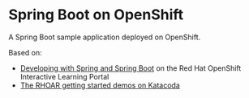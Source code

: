 # Spring Boot on OpenShift

A Spring Boot sample application deployed on OpenShift.

Based on:

- [Developing with Spring and Spring Boot][1] on the Red Hat OpenShift Interactive Learning Portal
- [The RHOAR getting started demos on Katacoda][2]

[1]: https://learn.openshift.com/developing-with-spring/
[2]: https://github.com/openshift-instruqt/rhoar-getting-started/tree/master/spring/spring-rhoar-intro
